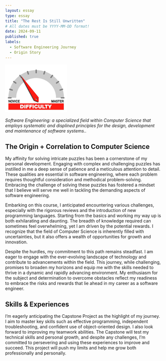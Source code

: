 ```yaml
---
layout: essay
type: essay
title: "The Rest Is Still Unwritten"
# All dates must be YYYY-MM-DD format!
date: 2024-09-11
published: true
labels:
  - Software Engineering Journey
  - Origin Story
---
```


<img width="200px" class="rounded float-start pe-4" src="../img/difficulty/degree_difficulty.jpg">

*Software Engineering: a specialized field within Computer Science that employs
systematic and displined principles for the design, development and maintenance
of software systems..*

## The Origin + Correlation to Computer Science

My affinity for solving intricate puzzles has been a cornerstone of my personal development. Engaging with complex and challenging puzzles has instilled in me a deep sense of patience and a meticulous attention to detail. These qualities are essential in software engineering, where each problem requires thoughtful consideration and methodical problem-solving. Embracing the challenge of solving these puzzles has fostered a mindset that I believe will serve me well in tackling the demanding aspects of software engineering.

Embarking on this course, I anticipated encountering various challenges, especially with the rigorous reviews and the introduction of new programming languages. Starting from the basics and working my way up is both exhilarating and daunting. The breadth of knowledge required can sometimes feel overwhelming, yet I am driven by the potential rewards. I recognize that the field of Computer Science is inherently filled with uncertainties, but it also offers a wealth of opportunities for growth and innovation.

Despite the hurdles, my commitment to this path remains steadfast. I am eager to engage with the ever-evolving landscape of technology and contribute to advancements within the field. This journey, while challenging, promises to broaden my horizons and equip me with the skills needed to thrive in a dynamic and rapidly advancing environment. My enthusiasm for the subject and determination to overcome obstacles reflect my readiness to embrace the risks and rewards that lie ahead in my career as a software engineer.

## Skills & Experiences

I’m eagerly anticipating the Capstone Project as the highlight of my journey. I aim to master key skills such as effective programming, independent troubleshooting, and confident use of object-oriented design. I also look forward to improving my teamwork abilities. The Capstone will test my technical skills and personal growth, and despite any challenges, I’m committed to persevering and using these experiences to improve and succeed. This project will push my limits and help me grow both professionally and personally.
